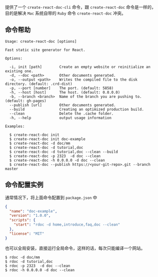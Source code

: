<!--
title: 命令说明
sort: 1
-->

提供了一个 `create-react-doc-cli` 命令，跟 `create-react-doc` 命令是一样的，目的是解决 `Mac` 系统自带的 `Ruby` 命令 `create-react-doc` 冲突。

## 命令帮助

```shell
Usage: create-react-doc [options]

Fast static site generator for React.

Options:

  -i, init [path]        Create an empty website or reinitialize an existing one.
  -d, --doc <path>       Other documents generated.
  -o, --output <path>    Writes the compiled file to the disk directory. (default: .crd-dist)
  -p, --port [number]    The port. (default: 5858)
  -h, --host [host]      The host. (default: 0.0.0.0)
  -b, --branch <branch>  Name of the branch you are pushing to. (default: gh-pages)
  --publish [url]        Other documents generated.
  --build                Creating an optimized production build.
  --clean                Delete the .cache folder.
  -h, --help             output usage information

Examples:

  $ create-react-doc init
  $ create-react-doc init doc-example
  $ create-react-doc -d doc/mm
  $ create-react-doc -d tutorial,doc
  $ create-react-doc -d tutorial,doc --clean --build
  $ create-react-doc -p 2323  -d doc --clean
  $ create-react-doc -h 0.0.0.0 -d doc --clean
  $ create-react-doc --publish https://<your-git-repo>.git --branch master
```


## 命令配置实例

通常情况下，将上面命令配置到 `package.json` 中

```json
{
  "name": "doc-example",
  "version": "1.0.0",
  "scripts": {
    "start": "rdoc -d home,introduce,faq,doc --clean"
  },
  "license": "MIT"
}
```

也可以全局安装，直接运行全局命令，这样的话，每次只能编译一个网站。

```shell
$ rdoc -d doc/mm
$ rdoc -d tutorial,doc
$ rdoc -p 2323  -d doc --clean
$ rdoc -h 0.0.0.0 -d doc --clean
```


